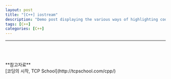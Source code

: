 ```yaml
---
layout: post
title: "[C++] iostream"
description: "Demo post displaying the various ways of highlighting code in Markdown."
tags: [C++]
categories: [C++]
---
```


------------------------------------------------------------------------------------------------------------
<br/>
<br/>
<br/>
**참고자료**<br/>
[코딩의 시작, TCP School](http://tcpschool.com/cpp/)
